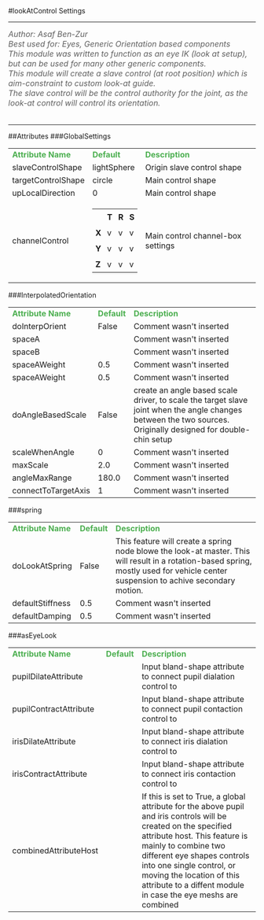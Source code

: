 <body>
#lookAtControl Settings
<hr width = 100%>
<font color = #5f5f5f size = 3pt>
<i>
Author: Asaf Ben-Zur <br>
Best used for: Eyes, Generic Orientation based components <br>
This module was written to function as an eye IK (look at setup), but can be used for many other generic components. <br>
This module will create a slave control (at root position) which is aim-constraint to custom look-at guide. <br>
The slave control will be the control authority for the joint, as the look-at control will control its orientation. <br>
</i>
<br>
</font>
<hr width = 100%>
##Attributes
</table></font>
###GlobalSettings
<table><tr><td><b><font size = 3pt color = #4caf50>Attribute Name</td><td><font color = #4caf50><b>Default</td><td><font color = #4caf50><b>Description</td></tr>
<tr><td>slaveControlShape</td>
<td>lightSphere</td>
<td>Origin slave control shape</td></tr>
<tr><td>targetControlShape</td>
<td>circle</td>
<td>Main control shape</td></tr>
<tr><td>upLocalDirection</td>
<td>0</td>
<td>Main control shape</td></tr>
<tr><td>channelControl</td>
<td>
<font size = 2pt>
<table><tr><td style="padding:6px"></td>
<td style="padding:6px"><b>T</b></td>
<td style="padding:6px"><b>R</b></td>
<td style="padding:6px"><b>S</b></td>
</tr>
<tr><td style="padding:6px"><b>X</b></td>
<td style="padding:6px">v</td>
<td style="padding:6px">v</td>
<td style="padding:6px">v</td>
</tr>
<tr><td style="padding:6px"><b>Y</b></td>
<td style="padding:6px">v</td>
<td style="padding:6px">v</td>
<td style="padding:6px">v</td>
</tr>
<tr><td style="padding:6px"><b>Z</b></td>
<td style="padding:6px">v</td>
<td style="padding:6px">v</td>
<td style="padding:6px">v</td>
</tr>
</table>
</font>
</td>
<td>Main control channel-box settings</td></tr>
</table></font>
###InterpolatedOrientation
<table><tr><td><b><font size = 3pt color = #4caf50>Attribute Name</td><td><font color = #4caf50><b>Default</td><td><font color = #4caf50><b>Description</td></tr>
<tr><td>doInterpOrient</td>
<td>False</td>
<td>Comment wasn't inserted</td></tr>
<tr><td>spaceA</td>
<td></td>
<td>Comment wasn't inserted</td></tr>
<tr><td>spaceB</td>
<td></td>
<td>Comment wasn't inserted</td></tr>
<tr><td>spaceAWeight</td>
<td>0.5</td>
<td>Comment wasn't inserted</td></tr>
<tr><td>spaceAWeight</td>
<td>0.5</td>
<td>Comment wasn't inserted</td></tr>
<tr><td>doAngleBasedScale</td>
<td>False</td>
<td>create an angle based scale driver, to scale the target slave joint when the angle changes between the two sources. Originally designed for double-chin setup</td></tr>
<tr><td>scaleWhenAngle</td>
<td>0</td>
<td>Comment wasn't inserted</td></tr>
<tr><td>maxScale</td>
<td>2.0</td>
<td>Comment wasn't inserted</td></tr>
<tr><td>angleMaxRange</td>
<td>180.0</td>
<td>Comment wasn't inserted</td></tr>
<tr><td>connectToTargetAxis</td>
<td>1</td>
<td>Comment wasn't inserted</td></tr>
</table></font>
###spring
<table><tr><td><b><font size = 3pt color = #4caf50>Attribute Name</td><td><font color = #4caf50><b>Default</td><td><font color = #4caf50><b>Description</td></tr>
<tr><td>doLookAtSpring</td>
<td>False</td>
<td>This feature will create a spring node blowe the look-at master. This will result in a rotation-based spring, mostly used for vehicle center suspension to achive secondary motion.</td></tr>
<tr><td>defaultStiffness</td>
<td>0.5</td>
<td>Comment wasn't inserted</td></tr>
<tr><td>defaultDamping</td>
<td>0.5</td>
<td>Comment wasn't inserted</td></tr>
</table></font>
###asEyeLook
<table><tr><td><b><font size = 3pt color = #4caf50>Attribute Name</td><td><font color = #4caf50><b>Default</td><td><font color = #4caf50><b>Description</td></tr>
<tr><td>pupilDilateAttribute</td>
<td></td>
<td>Input bland-shape attribute to connect pupil dialation control to</td></tr>
<tr><td>pupilContractAttribute</td>
<td></td>
<td>Input bland-shape attribute to connect pupil contaction control to</td></tr>
<tr><td>irisDilateAttribute</td>
<td></td>
<td>Input bland-shape attribute to connect iris dialation control to</td></tr>
<tr><td>irisContractAttribute</td>
<td></td>
<td>Input bland-shape attribute to connect iris contaction control to</td></tr>
<tr><td>combinedAttributeHost</td>
<td></td>
<td>If this is set to True, a global attribute for the above pupil and iris controls will be created on the specified attribute host. This feature is mainly to combine two different eye shapes controls into one single control, or moving the location of this attribute to a diffent module in case the eye meshs are combined</td></tr>
</table></font>
